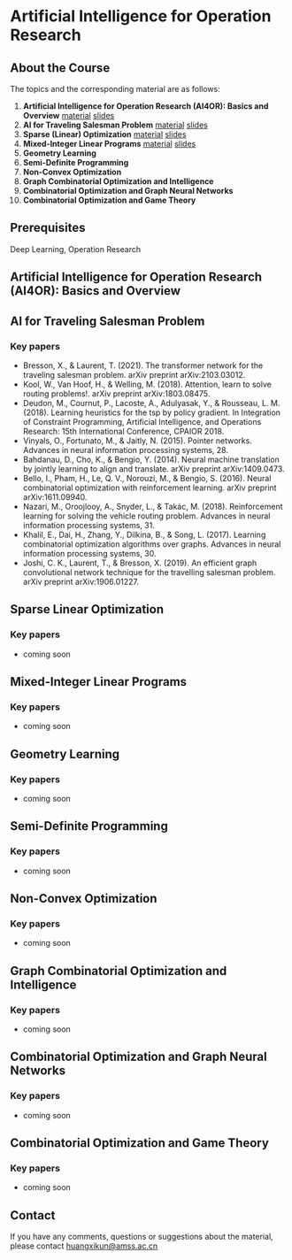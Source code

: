 # Artificial Intelligence for Operation Research

## About the Course

The topics and the corresponding material are as follows:
 1. **Artificial Intelligence for Operation Research (AI4OR): Basics and Overview**  [material](#) [slides](./course_files/lecture_slides/Lecture1_AI4OR.pdf)
 1. **AI for Traveling Salesman Problem**  [material](#AI-for-Traveling-Salesman-Problem) [slides](./course_files/lecture_slides/Lecture2_Traveling_Salesman_Problem.pdf)
 1. **Sparse (Linear) Optimization**  [material](#Sparse-Linear-Optimization) [slides](./course_files/lecture_slides/Lecture3_Sparse_(Linear)_Optimization.pdf)
 1. **Mixed-Integer Linear Programs**  [material](#Mixed-Integer-Linear-Programs) [slides](./course_files/lecture_slides/Lecture4_Mixed-integer_(Linear)_Programs.pdf)
 1. **Geometry Learning** 
 1. **Semi-Definite Programming** 
 1. **Non-Convex Optimization**
 1. **Graph Combinatorial Optimization and Intelligence**
 1. **Combinatorial Optimization and Graph Neural Networks**
 1. **Combinatorial Optimization and Game Theory**

##  Prerequisites

Deep Learning, Operation Research

## Artificial Intelligence for Operation Research (AI4OR): Basics and Overview

## AI for Traveling Salesman Problem

### Key papers

-  Bresson, X., & Laurent, T. (2021). The transformer network for the traveling salesman problem. 
arXiv preprint arXiv:2103.03012.
- Kool, W., Van Hoof, H., & Welling, M. (2018). Attention, learn to solve routing problems!. arXiv
preprint arXiv:1803.08475.
- Deudon, M., Cournut, P., Lacoste, A., Adulyasak, Y., & Rousseau, L. M. (2018). Learning heuristics 
for the tsp by policy gradient. In Integration of Constraint Programming, Artificial Intelligence, and 
Operations Research: 15th International Conference, CPAIOR 2018.
- Vinyals, O., Fortunato, M., & Jaitly, N. (2015). Pointer networks. Advances in neural information 
processing systems, 28.
- Bahdanau, D., Cho, K., & Bengio, Y. (2014). Neural machine translation by jointly learning to align 
and translate. arXiv preprint arXiv:1409.0473.
- Bello, I., Pham, H., Le, Q. V., Norouzi, M., & Bengio, S. (2016). Neural combinatorial optimization 
with reinforcement learning. arXiv preprint arXiv:1611.09940.
- Nazari, M., Oroojlooy, A., Snyder, L., & Takác, M. (2018). Reinforcement learning for solving the 
vehicle routing problem. Advances in neural information processing systems, 31.
- Khalil, E., Dai, H., Zhang, Y., Dilkina, B., & Song, L. (2017). Learning combinatorial optimization 
algorithms over graphs. Advances in neural information processing systems, 30.
- Joshi, C. K., Laurent, T., & Bresson, X. (2019). An efficient graph convolutional network technique 
for the travelling salesman problem. arXiv preprint arXiv:1906.01227.

## Sparse Linear Optimization

### Key papers

- coming soon

## Mixed-Integer Linear Programs

### Key papers

- coming soon

## Geometry Learning

### Key papers

- coming soon

## Semi-Definite Programming

### Key papers

- coming soon

## Non-Convex Optimization

### Key papers

- coming soon

## Graph Combinatorial Optimization and Intelligence

### Key papers

- coming soon

## Combinatorial Optimization and Graph Neural Networks

### Key papers

- coming soon

## Combinatorial Optimization and Game Theory
### Key papers

- coming soon

##  Contact
If you have any comments, questions or suggestions about the material, please contact huangxikun@amss.ac.cn
